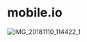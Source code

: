 # mobile.io
![IMG_20181110_114422_1](https://user-images.githubusercontent.com/70875534/99217888-ae5cca00-280b-11eb-9092-314a7bf801ca.jpg)
